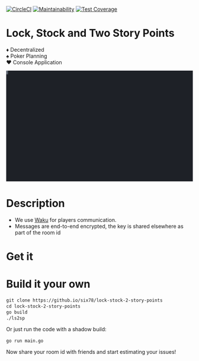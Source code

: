 [![CircleCI](https://dl.circleci.com/status-badge/img/circleci/Y2kLo8L9kXZuvx3BjnwECN/CdjQighQjTLBLQrie3Rokz/tree/main.svg?style=shield)](https://dl.circleci.com/status-badge/redirect/circleci/Y2kLo8L9kXZuvx3BjnwECN/CdjQighQjTLBLQrie3Rokz/tree/main) [![Maintainability](https://api.codeclimate.com/v1/badges/beab51e49b25d45342bb/maintainability)](https://codeclimate.com/github/six78/waku-poker-planning-go/maintainability) [![Test Coverage](https://api.codeclimate.com/v1/badges/beab51e49b25d45342bb/test_coverage)](https://codeclimate.com/github/six78/waku-poker-planning-go/test_coverage)

# Lock, Stock and Two Story Points

♦️️ Decentralized \
♠️ Poker Planning \
♥️ Console Application

<p align="center">
  <img width="600" src="docs/demo.svg">
</p>


[//]: # (Fancy a web version? -> https://six78.github.io/lock-stock-2-story-points )

# Description

- We use [Waku](https://waku.org) for players communication.
- Messages are end-to-end encrypted, the key is shared elsewhere as part of the room id

# Get it

# Build it your own
 ```shell
 git clone https://github.io/six78/lock-stock-2-story-points
 cd lock-stock-2-story-points
 go build
 ./ls2sp
 ```
 
Or just run the code with a shadow build:

```shell
go run main.go
```

Now share your room id with friends and start estimating your issues!